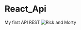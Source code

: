 # React_Api
My first API REST 
![Rick and Morty](https://user-images.githubusercontent.com/114111298/226956878-67384b71-dd1c-4977-805f-e4fb85d50721.gif)
